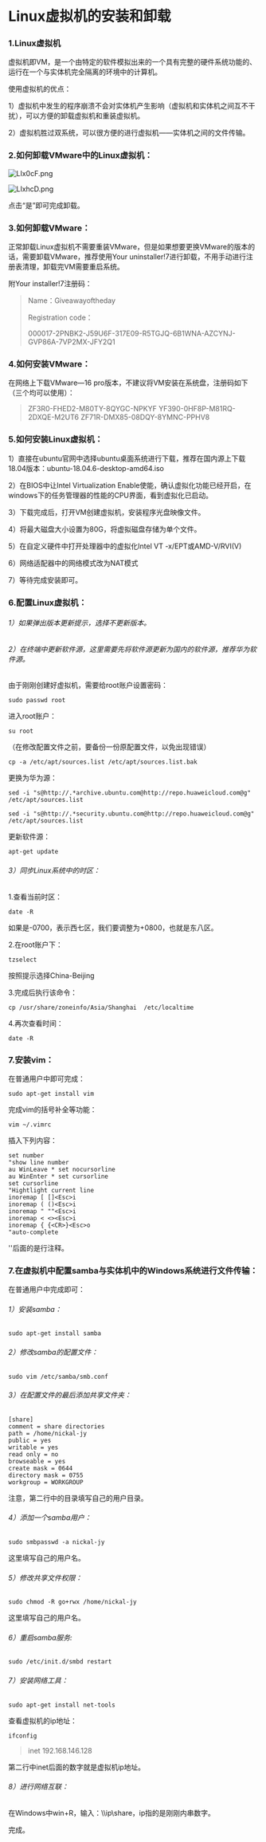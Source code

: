 # Linux虚拟机的安装和卸载

### 1.Linux虚拟机

虚拟机即VM，是一个由特定的软件模拟出来的一个具有完整的硬件系统功能的、运行在一个与实体机完全隔离的环境中的计算机。

使用虚拟机的优点：

1）虚拟机中发生的程序崩溃不会对实体机产生影响（虚拟机和实体机之间互不干扰），可以方便的卸载虚拟机和重装虚拟机。

2）虚拟机胜过双系统，可以很方便的进行虚拟机——实体机之间的文件传输。

### 2.如何卸载VMware中的Linux虚拟机：

![LIx0cF.png](https://nickaljy-pictures.oss-cn-hangzhou.aliyuncs.com/LIx0cF.png)

![LIxhcD.png](https://nickaljy-pictures.oss-cn-hangzhou.aliyuncs.com/LIxhcD.png)

点击“是”即可完成卸载。

### 3.如何卸载VMware：

正常卸载Linux虚拟机不需要重装VMware，但是如果想要更换VMware的版本的话，需要卸载VMware，推荐使用Your uninstaller!7进行卸载，不用手动进行注册表清理，卸载完VM需要重启系统。

附Your installer!7注册码：

> Name：Giveawayoftheday
>
> Registration code：
>
> 000017-2PNBK2-J59U6F-317E09-R5TGJQ-6B1WNA-AZCYNJ-GVP86A-7VP2MX-JFY2Q1

### 4.如何安装VMware：

在网络上下载VMware—16 pro版本，不建议将VM安装在系统盘，注册码如下（三个均可以使用）：

> ZF3R0-FHED2-M80TY-8QYGC-NPKYF
> YF390-0HF8P-M81RQ-2DXQE-M2UT6
> ZF71R-DMX85-08DQY-8YMNC-PPHV8

### 5.如何安装Linux虚拟机：

1）直接在ubuntu官网中选择ubuntu桌面系统进行下载，推荐在国内源上下载18.04版本：ubuntu-18.04.6-desktop-amd64.iso

2）在BIOS中让Intel Virtualization Enable使能，确认虚拟化功能已经开启，在windows下的任务管理器的性能的CPU界面，看到虚拟化已启动。

3）下载完成后，打开VM创建虚拟机，安装程序光盘映像文件。

4）将最大磁盘大小设置为80G，将虚拟磁盘存储为单个文件。

5）在自定义硬件中打开处理器中的虚拟化Intel VT -x/EPT或AMD-V/RVI(V)

6）网络适配器中的网络模式改为NAT模式

7）等待完成安装即可。

### 6.配置Linux虚拟机：

###### 1）如果弹出版本更新提示，选择不更新版本。

###### 2）在终端中更新软件源，这里需要先将软件源更新为国内的软件源，推荐华为软件源。

由于刚刚创建好虚拟机，需要给root账户设置密码：

```shell
sudo passwd root
```

进入root账户：

```shell
su root
```

（在修改配置文件之前，要备份一份原配置文件，以免出现错误）

```shell
cp -a /etc/apt/sources.list /etc/apt/sources.list.bak
```

更换为华为源：

```shell
sed -i "s@http://.*archive.ubuntu.com@http://repo.huaweicloud.com@g" /etc/apt/sources.list
```

```shell
sed -i "s@http://.*security.ubuntu.com@http://repo.huaweicloud.com@g" /etc/apt/sources.list
```

更新软件源：

```shell
apt-get update
```

###### 3）同步Linux系统中的时区：

1.查看当前时区：

```shell
date -R
```

如果是-0700，表示西七区，我们要调整为+0800，也就是东八区。

2.在root账户下：

```shell
tzselect
```

按照提示选择China-Beijing

3.完成后执行该命令：

```shell
cp /usr/share/zoneinfo/Asia/Shanghai  /etc/localtime
```

4.再次查看时间：

```shell
date -R
```

### 7.安装vim：

在普通用户中即可完成：

```shell
sudo apt-get install vim
```

完成vim的括号补全等功能：

```shell
vim ~/.vimrc
```

插入下列内容：

```shell
set number                                                                  
"show line number
au WinLeave * set nocursorline
au WinEnter * set cursorline
set cursorline
"Hightlight current line
inoremap [ []<Esc>i
inoremap ( ()<Esc>i
inoremap " ""<Esc>i
inoremap < <><Esc>i
inoremap { {<CR>}<Esc>o
"auto-complete
```

''后面的是行注释。

### 7.在虚拟机中配置samba与实体机中的Windows系统进行文件传输：

在普通用户中完成即可：

###### 1）安装samba：

```shell
sudo apt-get install samba
```

###### 2）修改samba的配置文件：

```shell
sudo vim /etc/samba/smb.conf
```

###### 3）在配置文件的最后添加共享文件夹：

```shell
[share]
comment = share directories
path = /home/nickal-jy
public = yes
writable = yes
read only = no
browseable = yes
create mask = 0644
directory mask = 0755
workgroup = WORKGROUP  
```

注意，第二行中的目录填写自己的用户目录。

###### 4）添加一个samba用户：

```shell
sudo smbpasswd -a nickal-jy
```

这里填写自己的用户名。

###### 5）修改共享文件权限：

```shell
sudo chmod -R go+rwx /home/nickal-jy
```

这里填写自己的用户名。

###### 6）重启samba服务:

```shell
sudo /etc/init.d/smbd restart
```

###### 7）安装网络工具：

```shell
sudo apt-get install net-tools
```

查看虚拟机的ip地址：

```shell
ifconfig
```

> inet 192.168.146.128

第二行中inet后面的数字就是虚拟机ip地址。
###### 8）进行网络互联：

在Windows中win+R，输入：\\\ip\share，ip指的是刚刚内串数字。

完成。

